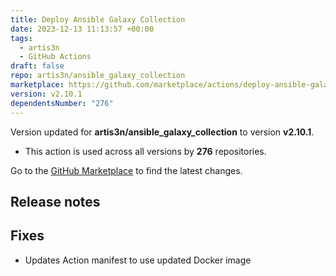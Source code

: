 ```yaml
---
title: Deploy Ansible Galaxy Collection
date: 2023-12-13 11:13:57 +00:00
tags:
  - artis3n
  - GitHub Actions
draft: false
repo: artis3n/ansible_galaxy_collection
marketplace: https://github.com/marketplace/actions/deploy-ansible-galaxy-collection
version: v2.10.1
dependentsNumber: "276"
---
```



Version updated for **artis3n/ansible_galaxy_collection** to version **v2.10.1**.
- This action is used across all versions by **276** repositories.

Go to the [GitHub Marketplace](https://github.com/marketplace/actions/deploy-ansible-galaxy-collection) to find the latest changes.

## Release notes

## Fixes

- Updates Action manifest to use updated Docker image

